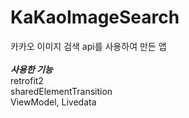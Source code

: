# KaKaoImageSearch
카카오 이미지 검색 api를 사용하여 만든 앱  
<br>
***사용한 기능***  
retrofit2  
sharedElementTransition  
ViewModel, Livedata  
